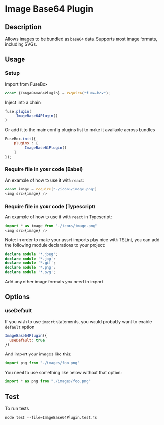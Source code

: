 # Image Base64 Plugin

## Description
Allows images to be bundled as `base64` data. Supports most image formats, including SVGs.

## Usage

### Setup
Import from FuseBox

```js
const {ImageBase64Plugin} = require("fuse-box");
```

Inject into a chain

```js
fuse.plugin(
     ImageBase64Plugin()
)
```

Or add it to the main config plugins list to make it available across bundles

```js
FuseBox.init({
    plugins : [
         ImageBase64Plugin()
    ]
});
```

### Require file in your code (Babel)
An example of how to use it with `react`:

```js
const image = require("./icons/image.png")
<img src={image} />
```

### Require file in your code (Typescript)
An example of how to use it with `react` in Typescript:

```js
import * as image from "./icons/image.png"
<img src={image} />
```

Note: in order to make your asset imports play nice with TSLint, you can add the following module declarations to your project:

```ts
declare module '*.jpeg';
declare module '*.jpg';
declare module '*.gif';
declare module '*.png';
declare module '*.svg';
```

Add any other image formats you need to import.

## Options

### useDefault

If you wish to use `import` statements, you would probably want to enable `default` option

```js
ImageBase64Plugin({
  useDefault: true
})
```

And import your images like this:

```js
import png from "./images/foo.png" 
```

You need to use something like below without that option:

```js
import * as png from "./images/foo.png" 
```



## Test
To run tests
```
node test --file=ImageBase64Plugin.test.ts
```
